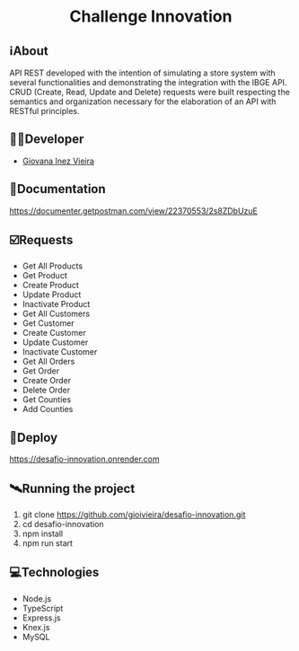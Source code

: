 <h1 align="center">Challenge Innovation</h1>

##  ℹ️About
API REST developed with the intention of simulating a store system with several functionalities and demonstrating the integration with the IBGE API. CRUD (Create, Read, Update and Delete) requests were built respecting the semantics and organization necessary for the elaboration of an API with RESTful principles.

##  👩‍💻Developer
- <a href="https://github.com/gioivieira" target="_blank"><p>Giovana Inez Vieira</p></a>

## 🔗Documentation
https://documenter.getpostman.com/view/22370553/2s8ZDbUzuE

## ☑️Requests
- Get All Products
- Get Product
- Create Product
- Update Product
- Inactivate Product
- Get All Customers
- Get Customer
- Create Customer
- Update Customer
- Inactivate Customer
- Get All Orders
- Get Order
- Create Order
- Delete Order
- Get Counties
- Add Counties

## 📡Deploy
https://desafio-innovation.onrender.com

## 🛰Running the project
1. git clone https://github.com/gioivieira/desafio-innovation.git
2. cd desafio-innovation
2. npm install
3. npm run start

## 💻Technologies
- Node.js
- TypeScript
- Express.js
- Knex.js
- MySQL
